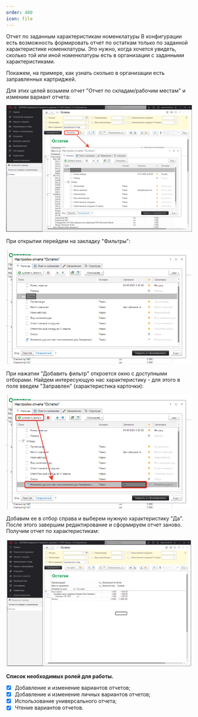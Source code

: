 ```yaml
---
order: 400
icon: file
---
```


Отчет по заданным характеристикам номенклатуры 
В конфигурации есть возможность формировать отчет по остаткам только по заданной характеристике номенклатуры. Это нужно, когда хочется увидеть, сколько той или иной номенклатуры есть в организации с заданными характеристиками.

Покажем, на примере, как узнать сколько в организации есть заправленных картриджей.

Для этих целей возьмем отчет "Отчет по складам/рабочим местам" и изменим вариант отчета:

![01_ОтчетыПоЗаданным](static/01_ОтчетыПоЗаданным.png)

При открытии перейдем на закладку "Фильтры":

![02_ОтчетыПоЗаданным](static/02_ОтчетыПоЗаданным.png)

При нажатии "Добавить фильтр" откроется окно с доступными отборами. Найдем интересующую нас характеристику - для этого в поле введем "Заправлен" (характеристика карточки):

![03_ОтчетыПоЗаданным](static/03_ОтчетыПоЗаданным.png)

Добавим ее в отбор справа и выберем нужную характеристику "Да". После этого завершим редактирование и сформируем отчет заново. Получим отчет по характеристикам:

![04_ОтчетыПоЗаданным](static/04_ОтчетыПоЗаданным.png)


**Список необходимых ролей для работы.**
* [x] Добавление и изменение вариантов отчетов;
* [x] Добавление и изменение личных вариантов отчетов;
* [x] Использование универсального отчета;
* [x] Чтение вариантов отчетов.
